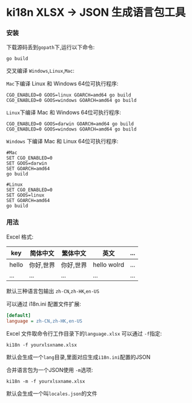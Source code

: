 # ki18n XLSX -> JSON 生成语言包工具

### 安装

下载源码丢到`gopath`下,运行以下命令:

```shell
go build
```

交叉编译 `Windows`,`Linux`,`Mac`:

`Mac`下编译 Linux 和 Windows 64位可执行程序:

```shell
CGO_ENABLED=0 GOOS=linux GOARCH=amd64 go build
CGO_ENABLED=0 GOOS=windows GOARCH=amd64 go build
```

`Linux`下编译 Mac 和 Windows 64位可执行程序:

```shell
CGO_ENABLED=0 GOOS=darwin GOARCH=amd64 go build
CGO_ENABLED=0 GOOS=windows GOARCH=amd64 go build
```

`Windows` 下编译 Mac 和 Linux 64位可执行程序:

```shell
#Mac
SET CGO_ENABLED=0
SET GOOS=darwin
SET GOARCH=amd64
go build

#Linux
SET CGO_ENABLED=0
SET GOOS=linux
SET GOARCH=amd64
go build
```

### 用法

Excel 格式:

| key   | 简体中文  | 繁体中文  | 英文          | ...  |
| ----- | ----- | ----- | ----------- | ---- |
| hello | 你好,世界 | 你好,世界 | hello wolrd | ...  |
| ...   | ...   | ...   | ...         | ...  |

默认三种语言包输出 `zh-CN`,`zh-HK`,`en-US`

可以通过 i18n.ini 配置文件扩展:

```ini
[default]
language = zh-CN,zh-HK,en-US
```

Excel 文件取命令行工作目录下的`language.xlsx`  可以通过 `-f`指定:

```shell
ki18n -f yourxlsxname.xlsx
```

默认会生成一个`lang`目录,里面对应生成`i18n.ini`配置的JSON

合并语言包为一个JSON使用 `-m`选项:

```shell
ki18n -m -f yourxlsxname.xlsx
```

默认会生成一个叫`locales.json`的文件

